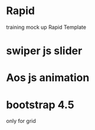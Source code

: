 # Rapid

training mock up Rapid Template

##

# swiper js slider

# Aos js animation

# bootstrap 4.5

only for grid
